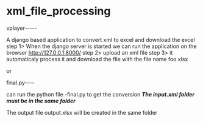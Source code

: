 # xml_file_processing
vplayer-----

A django based application to convert xml to excel and download the excel
step 1>
When the django server is started we can run the application on the browser http://127.0.0.1:8000/
step 2>
upload an xml file
step 3>
it automaticaly process it and download the file with the file name foo.xlsx



or 

final.py----

can run the python file -final.py to get the conversion 
***The input.xml folder must be in the same folder***

The output file output.xlsx will be created in the same folder 
